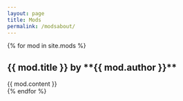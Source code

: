 ```yaml
---
layout: page
title: Mods
permalink: /modsabout/
---
```

{% for mod in site.mods %}
 <div class="mod">
 <h2>{{ mod.title }} by **{{ mod.author }}**</h2>
 {{ mod.content }}
 </div> 
 {% endfor %}
